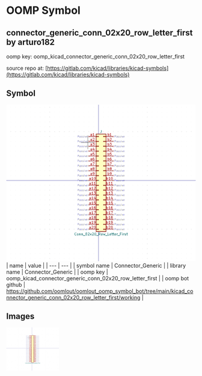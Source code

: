 # OOMP Symbol  
## connector_generic_conn_02x20_row_letter_first  by arturo182  
  
oomp key: oomp_kicad_connector_generic_conn_02x20_row_letter_first  
  
source repo at: [https://gitlab.com/kicad/libraries/kicad-symbols](https://gitlab.com/kicad/libraries/kicad-symbols)  
## Symbol  
  
[![working.png](working_600.png)](working.png)  
| name | value | 
| --- | --- | 
| symbol name | Connector_Generic | 
| library name | Connector_Generic | 
| oomp key | oomp_kicad_connector_generic_conn_02x20_row_letter_first | 
| oomp bot github | https://github.com/oomlout/oomlout_oomp_symbol_bot/tree/main/kicad_connector_generic_conn_02x20_row_letter_first/working | 
## Images  
  
[![working.png](working_140.png)](working.png)  
